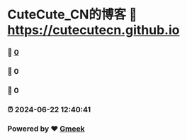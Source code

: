 # CuteCute_CN的博客 :link: https://cutecutecn.github.io 
### :page_facing_up: [0](https://cutecutecn.github.io/tag.html) 
### :speech_balloon: 0 
### :hibiscus: 0 
### :alarm_clock: 2024-06-22 12:40:41 
### Powered by :heart: [Gmeek](https://github.com/Meekdai/Gmeek)
